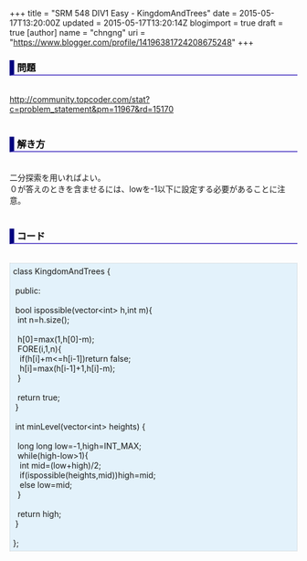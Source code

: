 +++
title = "SRM 548 DIV1 Easy - KingdomAndTrees"
date = 2015-05-17T13:20:00Z
updated = 2015-05-17T13:20:14Z
blogimport = true
draft = true
[author]
	name = "chngng"
	uri = "https://www.blogger.com/profile/14196381724208675248"
+++

<div dir="ltr" style="text-align: left;" trbidi="on"><h3 style="border-bottom: 2px solid slateblue; border-left: 8px solid navy; color: black; padding: 0px 0px 1px 5px;">問題 <br /></h3><br /><a href="http://community.topcoder.com/stat?c=problem_statement&amp;pm=11967&amp;rd=15170" target="_blank">http://community.topcoder.com/stat?c=problem_statement&amp;pm=11967&amp;rd=15170</a><br /><br /><h3 style="border-bottom: 2px solid slateblue; border-left: 8px solid navy; color: black; padding: 0px 0px 1px 5px;">解き方 </h3><br />二分探索を用いればよい。<br />０が答えのときを含ませるには、lowを-1以下に設定する必要があることに注意。<br /><br /><h3 style="border-bottom: 2px solid slateblue; border-left: 8px solid navy; color: black; padding: 0px 0px 1px 5px;">コード </h3><br /><div style="background-color: #e3f2fb; border: 1px dotted #CCCCCC; padding: 5px;">class KingdomAndTrees {<br /><br /><span class="Apple-tab-span" style="white-space: pre;"> </span>public:<br /><br /><span class="Apple-tab-span" style="white-space: pre;"> </span>bool ispossible(vector&lt;int&gt; h,int m){<br /><span class="Apple-tab-span" style="white-space: pre;">  </span>int n=h.size();<br /><br /><span class="Apple-tab-span" style="white-space: pre;">  </span>h[0]=max(1,h[0]-m);<br /><span class="Apple-tab-span" style="white-space: pre;">  </span>FORE(i,1,n){<br /><span class="Apple-tab-span" style="white-space: pre;">   </span>if(h[i]+m&lt;=h[i-1])return false;<br /><span class="Apple-tab-span" style="white-space: pre;">   </span>h[i]=max(h[i-1]+1,h[i]-m);<br /><span class="Apple-tab-span" style="white-space: pre;">  </span>}<br /><br /><span class="Apple-tab-span" style="white-space: pre;">  </span>return true;<br /><span class="Apple-tab-span" style="white-space: pre;"> </span>}<br /><br /><span class="Apple-tab-span" style="white-space: pre;"> </span>int minLevel(vector&lt;int&gt; heights) {<br /><br /><span class="Apple-tab-span" style="white-space: pre;">  </span>long long low=-1,high=INT_MAX;<br /><span class="Apple-tab-span" style="white-space: pre;">  </span>while(high-low&gt;1){<br /><span class="Apple-tab-span" style="white-space: pre;">   </span>int mid=(low+high)/2;<br /><span class="Apple-tab-span" style="white-space: pre;">   </span>if(ispossible(heights,mid))high=mid;<br /><span class="Apple-tab-span" style="white-space: pre;">   </span>else low=mid;<br /><span class="Apple-tab-span" style="white-space: pre;">  </span>}<br /><br /><span class="Apple-tab-span" style="white-space: pre;">  </span>return high;<br /><span class="Apple-tab-span" style="white-space: pre;"> </span>}<br /><br />};</div></div>
